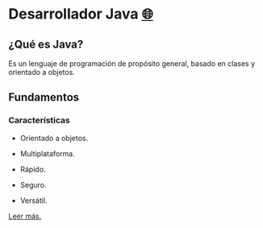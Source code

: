 # Desarrollador Java [🌐](https://roadmap.sh/java)

## ¿Qué es Java?
Es un lenguaje de programación de propósito general, basado en clases y orientado a objetos.

## Fundamentos

### Características

* Orientado a objetos.

* Multiplataforma.

* Rápido.

* Seguro.

* Versátil.

[Leer más.](fundamentos.md)
